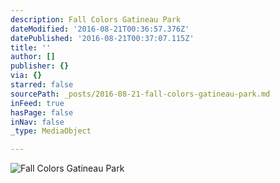 ```yaml
---
description: Fall Colors Gatineau Park
dateModified: '2016-08-21T00:36:57.376Z'
datePublished: '2016-08-21T00:37:07.115Z'
title: ''
author: []
publisher: {}
via: {}
starred: false
sourcePath: _posts/2016-08-21-fall-colors-gatineau-park.md
inFeed: true
hasPage: false
inNav: false
_type: MediaObject

---
```

![Fall Colors Gatineau Park](https://the-grid-user-content.s3-us-west-2.amazonaws.com/7e7f7598-d8f1-43fd-b77b-1332ec16bac6.jpg)